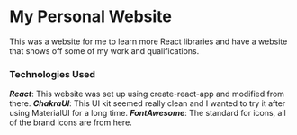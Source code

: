 # My Personal Website

This was a website for me to learn more React libraries and have a website that shows off some of my work and qualifications.

### Technologies Used

***React***: This website was set up using create-react-app and modified from there.
***ChakraUI***: This UI kit seemed really clean and I wanted to try it after using MaterialUI for a long time.
***FontAwesome***: The standard for icons, all of the brand icons are from here.